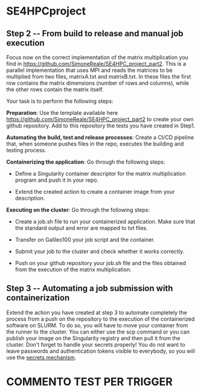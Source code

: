# SE4HPCproject

## Step 2 -- From build to release and manual job execution 

Focus now on the correct implementation of the matrix multiplication you
find in <https://github.com/SimoneReale/SE4HPC_project_part2>. This is a
parallel implementation that uses MPI and reads the matrices to be
multiplied from two files, matrixA.txt and matrixB.txt. In these files
the first row contains the matrix dimensions (number of rows and
columns), while the other rows contain the matrix itself.

Your task is to perform the following steps:

**Preparation**: Use the template available here
<https://github.com/SimoneReale/SE4HPC_project_part2> to create your own
github repository. Add to this repository the tests you have created in
Step1.

**Automating the build, test and release processes**: Create a CI/CD
pipeline that, when someone pushes files in the repo, executes the
building and testing process.

**Containerizing the application**: Go through the following steps:

-   Define a Singularity container descriptor for the matrix
    multiplication program and push it in your repo.

-   Extend the created action to create a container image from your
    description.

**Executing on the cluster**: Go through the following steps:

-   Create a job.sh file to run your containerized application. Make
    sure that the standard output and error are mapped to txt files.

-   Transfer on Galileo100 your job script and the container.

-   Submit your job to the cluster and check whether it works correctly.

-   Push on your github repository your job.sh file and the files
    obtained from the execution of the matrix multiplication.

## Step 3 -- Automating a job submission with containerization 

Extend the action you have created at step 3 to automate completely the
process from a push on the repository to the execution of the
containerized software on SLURM. To do so, you will have to move your
container from the runner to the cluster. You can either use the scp
command or you can publish your image on the Singularity registry and
then pull it from the cluster. Don't forget to handle your secrets
properly! You do not want to leave passwords and authentication tokens
visible to everybody, so you will use the [secrets
mechanism](https://docs.github.com/en/actions/security-guides/using-secrets-in-github-actions?tool=cli).

# COMMENTO TEST PER TRIGGER


